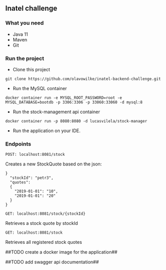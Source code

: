 ## Inatel challenge

### What you need

* Java 11
* Maven
* Git

### Run the project

* Clone this project

```git clone https://github.com/olavowilke/inatel-backend-challenge.git```

* Run the MySQL container

```docker container run -e MYSQL_ROOT_PASSWORD=root -e MYSQL_DATABASE=bootdb -p 3306:3306 -p 33060:33060 -d mysql:8```

* Run the stock-management api container

```docker container run -p 8080:8080 -d lucasvilela/stock-manager```

* Run the application on your IDE.

### Endpoints

```POST: localhost:8081/stock```

Creates a new StockQuote based on the json:

```
}
  "stockId": "petr3",
  "quotes":
  {
    "2019-01-01": "10",
    "2019-01-01": "20"
  }
}
```

```GET: localhost:8081/stock/{stockId}```

Retrieves a stock quote by stockId

```GET: localhost:8081/stock```

Retrieves all registered stock quotes

##TODO create a docker image for the application##

##TODO add swagger api documentation##
